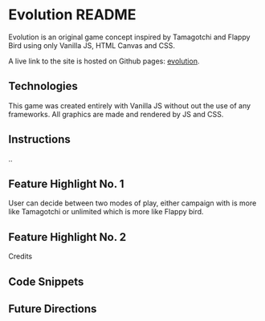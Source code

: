 # Evolution README

Evolution is an original game concept inspired by Tamagotchi and Flappy Bird using only Vanilla JS, HTML Canvas and CSS.

A live link to the site is hosted on Github pages: [evolution](https://ericathompson.github.io/evolution/).

## Technologies
This game was created entirely with Vanilla JS without out the use of any frameworks. All graphics are made and rendered by JS and CSS.

## Instructions
..

## Feature Highlight No. 1
User can decide between two modes of play, either campaign with is more like Tamagotchi or unlimited which is more like Flappy bird.

## Feature Highlight No. 2
Credits

## Code Snippets

## Future Directions
